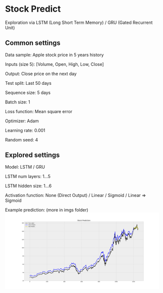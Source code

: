# Stock Predict

Exploration via LSTM (Long Short Term Memory) / GRU (Gated Recurrent Unit)

## Common settings

Data sample: Apple stock price in 5 years history

Inputs (size 5): [Volume, Open, High, Low, Close]

Output: Close price on the next day

Test split: Last 50 days

Sequence size: 5 days

Batch size: 1

Loss function: Mean square error

Optimizer: Adam

Learning rate: 0.001

Random seed: 4

## Explored settings

Model: LSTM / GRU

LSTM num layers: 1...5

LSTM hidden size: 1...6

Activation function: None (Direct Output) / Linear / Sigmoid / Linear => Sigmoid

Example prediction: (more in imgs folder)
![](./imgs/gruLayers1Hidden5_linearOut.png)
